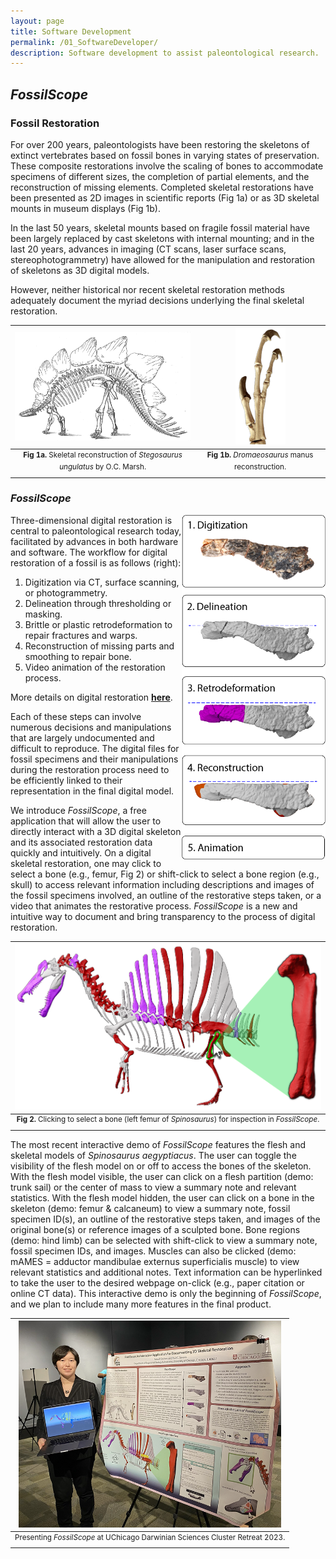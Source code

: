 ```yaml
---
layout: page
title: Software Development
permalink: /01_SoftwareDeveloper/
description: Software development to assist paleontological research.
---
```


## *FossilScope*

### Fossil Restoration

For over 200 years, paleontologists have been restoring the skeletons of extinct vertebrates based on fossil bones in varying states of preservation. These composite restorations involve the scaling of bones to accommodate specimens of different sizes, the completion of partial elements, and the reconstruction of missing elements. Completed skeletal restorations have been presented as 2D images in scientific reports (Fig 1a) or as 3D skeletal mounts in museum displays (Fig 1b). 

In the last 50 years, skeletal mounts based on fragile fossil material have been largely replaced by cast skeletons with internal mounting; and in the last 20 years, advances in imaging (CT scans, laser surface scans, stereophotogrammetry) have allowed for the manipulation and restoration of skeletons as 3D digital models. 

However, neither historical nor recent skeletal restoration methods adequately document the myriad decisions underlying the final skeletal restoration.

| <img src="/assets/Marsh_Stegosaurus.png" alt="Skeletal reconstruction of Stegosaurus ungulatus by O.C. Marsh." width=380px> | <img src="/assets/Dromaeosaurus_Manus.png" alt="Dromaeosaurus manus reconstruction." width=80px> |
|:--:|:--:|
| <sup> **Fig 1a.** Skeletal reconstruction of *Stegosaurus ungulatus* by O.C. Marsh. </sup> | <sup> **Fig 1b.** *Dromaeosaurus* manus reconstruction. </sup> |

### *FossilScope*

<img align=right src="/assets/Digital_Restoration_Process.png" alt="Steps of the digital restoration process." width=230px>

Three-dimensional digital restoration is central to paleontological research today, facilitated by advances in both hardware and software. The workflow for digital restoration of a fossil is as follows (right):

1. Digitization via CT, surface scanning, or photogrammetry.
2. Delineation through thresholding or masking.
3. Brittle or plastic retrodeformation to repair fractures and warps. 
4. Reconstruction of missing parts and smoothing to repair bone. 
5. Video animation of the restoration process.

More details on digital restoration [**here**](https://rainadevries.com/03_FossilRestoration/).

Each of these steps can involve numerous decisions and manipulations that are largely undocumented and difficult to reproduce. The digital files for fossil specimens and their manipulations during the restoration process need to be efficiently linked to their representation in the final digital model.

We introduce *FossilScope*, a free application that will allow the user to directly interact with a 3D digital skeleton and its associated restoration data quickly and intuitively. On a digital skeletal restoration, one may click to select a bone (e.g., femur, Fig 2) or shift-click to select a bone region (e.g., skull) to access relevant information including descriptions and images of the fossil specimens involved, an outline of the restorative steps taken, or a video that animates the restorative process. *FossilScope* is a new and intuitive way to document and bring transparency to the process of digital restoration.

| <img src="/assets/FossilScope_MainFig.png" alt="Click-to-select in FossilScope." width=1000px> |
|:--:|
| <sup> **Fig 2.** Clicking to select a bone (left femur of *Spinosaurus*) for inspection in *FossilScope*. </sup> |

The most recent interactive demo of *FossilScope* features the flesh and skeletal models of *Spinosaurus aegyptiacus*. The user can toggle the visibility of the flesh model on or off to access the bones of the skeleton. With the flesh model visible, the user can click on a flesh partition (demo: trunk sail) or the center of mass to view a summary note and relevant statistics. With the flesh model hidden, the user can click on a bone in the skeleton (demo: femur & calcaneum) to view a summary note, fossil specimen ID(s), an outline of the restorative steps taken, and images of the original bone(s) or reference images of a sculpted bone. Bone regions (demo: hind limb) can be selected with shift-click to view a summary note, fossil specimen IDs, and images. Muscles can also be clicked (demo: mAMES = adductor mandibulae externus superficialis muscle) to view relevant statistics and additional notes. Text information can be hyperlinked to take the user to the desired webpage on-click (e.g., paper citation or online CT data). This interactive demo is only the beginning of *FossilScope*, and we plan to include many more features in the final product.

| <img src="/assets/post-imgs/DarwinConference_2023.png" alt="Me presenting my poster and interactive demo, FossilScope" width=420px> |
|:--:|
| <sup> Presenting *FossilScope* at UChicago Darwinian Sciences Cluster Retreat 2023. </sup> |
